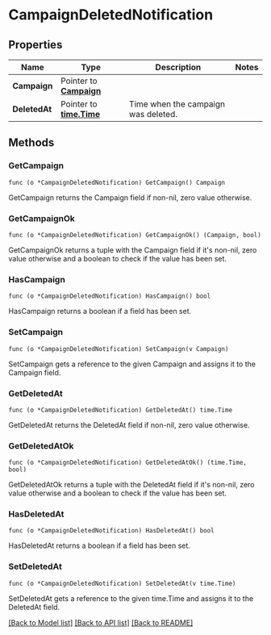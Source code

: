 # CampaignDeletedNotification

## Properties

Name | Type | Description | Notes
------------ | ------------- | ------------- | -------------
**Campaign** | Pointer to [**Campaign**](.md) |  | 
**DeletedAt** | Pointer to [**time.Time**](time.Time.md) | Time when the campaign was deleted. | 

## Methods

### GetCampaign

`func (o *CampaignDeletedNotification) GetCampaign() Campaign`

GetCampaign returns the Campaign field if non-nil, zero value otherwise.

### GetCampaignOk

`func (o *CampaignDeletedNotification) GetCampaignOk() (Campaign, bool)`

GetCampaignOk returns a tuple with the Campaign field if it's non-nil, zero value otherwise
and a boolean to check if the value has been set.

### HasCampaign

`func (o *CampaignDeletedNotification) HasCampaign() bool`

HasCampaign returns a boolean if a field has been set.

### SetCampaign

`func (o *CampaignDeletedNotification) SetCampaign(v Campaign)`

SetCampaign gets a reference to the given Campaign and assigns it to the Campaign field.

### GetDeletedAt

`func (o *CampaignDeletedNotification) GetDeletedAt() time.Time`

GetDeletedAt returns the DeletedAt field if non-nil, zero value otherwise.

### GetDeletedAtOk

`func (o *CampaignDeletedNotification) GetDeletedAtOk() (time.Time, bool)`

GetDeletedAtOk returns a tuple with the DeletedAt field if it's non-nil, zero value otherwise
and a boolean to check if the value has been set.

### HasDeletedAt

`func (o *CampaignDeletedNotification) HasDeletedAt() bool`

HasDeletedAt returns a boolean if a field has been set.

### SetDeletedAt

`func (o *CampaignDeletedNotification) SetDeletedAt(v time.Time)`

SetDeletedAt gets a reference to the given time.Time and assigns it to the DeletedAt field.


[[Back to Model list]](../README.md#documentation-for-models) [[Back to API list]](../README.md#documentation-for-api-endpoints) [[Back to README]](../README.md)


